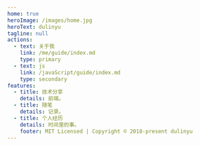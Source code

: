 ```yaml
---
home: true
heroImage: /images/home.jpg
heroText: dulinyu
tagline: null
actions:
  - text: 关于我
    link: /me/guide/index.md
    type: primary
  - text: js
    link: /javaScript/guide/index.md
    type: secondary
features:
  - title: 技术分享
    details: 前端。
  - title: 随笔
    details: 记录。
  - title: 个人经历
    details: 时间里的事。
    footer: MIT Licensed | Copyright © 2018-present dulinyu
---
```


